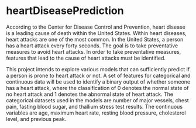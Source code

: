 # heartDiseasePrediction

According to the Center for Disease Control and Prevention, heart disease is a leading cause of death within the United States. Within heart diseases, heart attacks are one of the most common. In the United States, a person has a heart attack every forty seconds. The goal is to take preventative measures to avoid heart attacks. In order to take preventative measures, features that lead to the cause of heart attacks must be identified. 

This project intends to explore various models that can sufficiently predict if a person is prone to heart attack or not. A set of features for categorical and continuous data will be used to identify a binary output of whether someone has a heart attack, where the classification of 0 denotes the normal state of no heart attack and 1 denotes the abnormal state of heart attack. The categorical datasets used in the models are number of major vessels, chest pain, fasting blood sugar, and thallium stress test results. The continuous variables are age, maximum heart rate, resting blood pressure, cholesterol level, and previous peak. 
